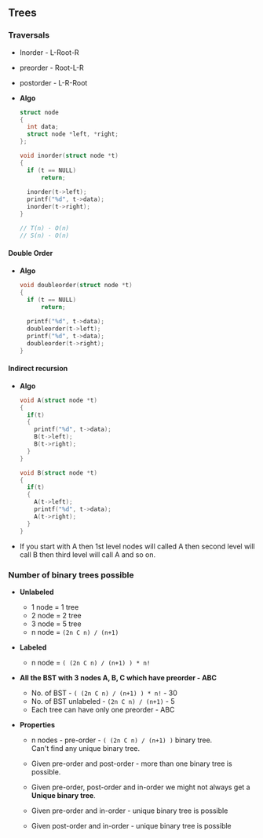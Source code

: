 ## Trees

### Traversals
- Inorder  - L-Root-R
- preorder - Root-L-R
- postorder - L-R-Root

- **Algo**  
  ```c
  struct node
  {
    int data;
    struct node *left, *right;
  };

  void inorder(struct node *t)
  {
    if (t == NULL)
        return;
    
    inorder(t->left);
    printf("%d", t->data);
    inorder(t->right);
  }
  
  // T(n) - O(n)
  // S(n) - O(n)
  ```

#### Double Order
- **Algo**  
  ```c
  void doubleorder(struct node *t)
  {
    if (t == NULL)
        return;
    
    printf("%d", t->data);
    doubleorder(t->left);
    printf("%d", t->data);
    doubleorder(t->right);
  } 
  ```

#### Indirect recursion
- **Algo**  
  ```c
  void A(struct node *t)
  {
    if(t)
    {
      printf("%d", t->data);
      B(t->left);
      B(t->right);
    }
  }
  
  void B(struct node *t)
  {
    if(t)
    {
      A(t->left);
      printf("%d", t->data);
      A(t->right);
    }
  }
  ```

- If you start with A then 1st level nodes will called A then second level
  will call B then third level will call A and so on.

### Number of binary trees possible
- **Unlabeled**  
  - 1 node = 1 tree
  - 2 node = 2 tree
  - 3 node = 5 tree
  - n node = `(2n C n) / (n+1)`

- **Labeled**  
  - n node = `( (2n C n) / (n+1) ) * n!`
 
- **All the BST with 3 nodes A, B, C which have preorder - ABC**
  - No. of BST - `( (2n C n) / (n+1) ) * n!` - 30
  - No. of BST unlabeled - `(2n C n) / (n+1)` - 5
  - Each tree can have only one preorder - ABC

- **Properties**  
  - n nodes - pre-order - `( (2n C n) / (n+1) )` binary tree.  
    Can't find any unique binary tree.

  - Given pre-order and post-order - more than one binary tree is possible.
  
  - Given pre-order, post-order and in-order we might not always get a **Unique binary tree**.

  - Given pre-order and in-order - unique binary tree is possible
  
  - Given post-order and in-order - unique binary tree is possible